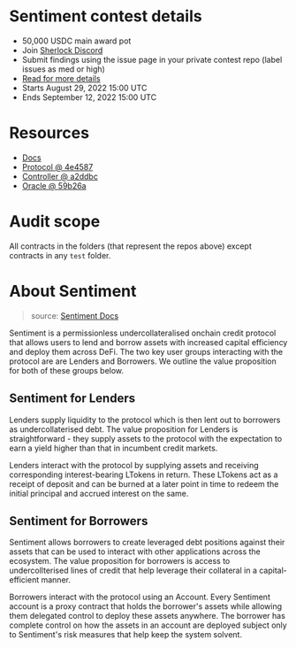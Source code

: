 # Sentiment contest details

- 50,000 USDC main award pot
- Join [Sherlock Discord](https://discord.gg/MABEWyASkp)
- Submit findings using the issue page in your private contest repo (label issues as med or high)
- [Read for more details](https://docs.sherlock.xyz/audits/watsons)
- Starts August 29, 2022 15:00 UTC
- Ends September 12, 2022 15:00 UTC

# Resources

- [Docs](https://docs.sentiment.xyz/)
- [Protocol @ 4e4587](https://github.com/sentimentxyz/protocol/tree/4e45871e4540df0f189f6c89deb8d34f24930120)
- [Controller @ a2ddbc](https://github.com/sentimentxyz/controller/tree/a2ddbcc00f361f733352d9c51457b4ebb999c8ae)
- [Oracle @ 59b26a](https://github.com/sentimentxyz/oracle/tree/59b26a3d8c295208437aad36c470386c9729a4bc)

# Audit scope

All contracts in the folders (that represent the repos above) except contracts in any `test` folder.


# About Sentiment

> source: [Sentiment Docs](https://docs.sentiment.xyz/core-concepts/overview)

Sentiment is a permissionless undercollateralised onchain credit protocol that allows users to lend and borrow assets with increased capital efficiency and deploy them across DeFi. The two key user groups interacting with the protocol are are Lenders and Borrowers. We outline the value proposition for both of these groups below.

## Sentiment for Lenders

Lenders supply liquidity to the protocol which is then lent out to borrowers as undercollaterised debt. The value proposition for Lenders is straightforward - they supply assets to the protocol with the expectation to earn a yield higher than that in incumbent credit markets.

Lenders interact with the protocol by supplying assets and receiving corresponding interest-bearing LTokens in return. These LTokens act as a receipt of deposit and can be burned at a later point in time to redeem the initial principal and accrued interest on the same.

## Sentiment for Borrowers

Sentiment allows borrowers to create leveraged debt positions against their assets that can be used to interact with other applications across the ecosystem. The value proposition for borrowers is access to undercollterised lines of credit that help leverage their collateral in a capital-efficient manner.

Borrowers interact with the protocol using an Account. Every Sentiment account is a proxy contract that holds the borrower's assets while allowing them delegated control to deploy these assets anywhere. The borrower has complete control on how the assets in an account are deployed subject only to Sentiment's risk measures that help keep the system solvent.
